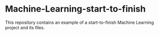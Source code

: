 # Machine-Learning-start-to-finish
This repository contains an example of a start-to-finish Machine Learning project and its files.
